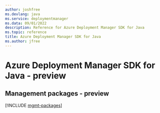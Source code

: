 ```yaml
---
author: joshfree
ms.devlang: java
ms.service: deploymentmanager
ms.data: 09/01/2022
description: Reference for Azure Deployment Manager SDK for Java
ms.topic: reference
title: Azure Deployment Manager SDK for Java
ms.author: jfree
---
```

# Azure Deployment Manager SDK for Java - preview

## Management packages - preview
[!INCLUDE [mgmt-packages](deployment-manager-mgmt-index.md)]